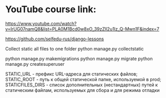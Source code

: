 # YouTube course link:

https://www.youtube.com/watch?v=IrUG07namQ8&list=PLA0M1Bcd0w8xO_39zZll2u1lz_Q-Mwn1F&index=7

https://github.com/selfedu-rus/django-lessons


Collect static all files to one folder
python manage.py collectstatic

python manage.py makemigrations
python manage.py migrate
python manage.py createsuperuser

STATIC_URL - префикс URL-адреса для статических файлов;
STATIC_ROOT - путь к общей статической папке, используемой в prod;
STATICFILES_DIRS - список дополнительных (нестандартных) путей к статическим файлам, используемых для сбора и для режима отладки

